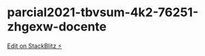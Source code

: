 # parcial2021-tbvsum-4k2-76251-zhgexw-docente

[Edit on StackBlitz ⚡️](https://stackblitz.com/edit/parcial2021-tbvsum-4k2-76251-zhgexw-docente)
